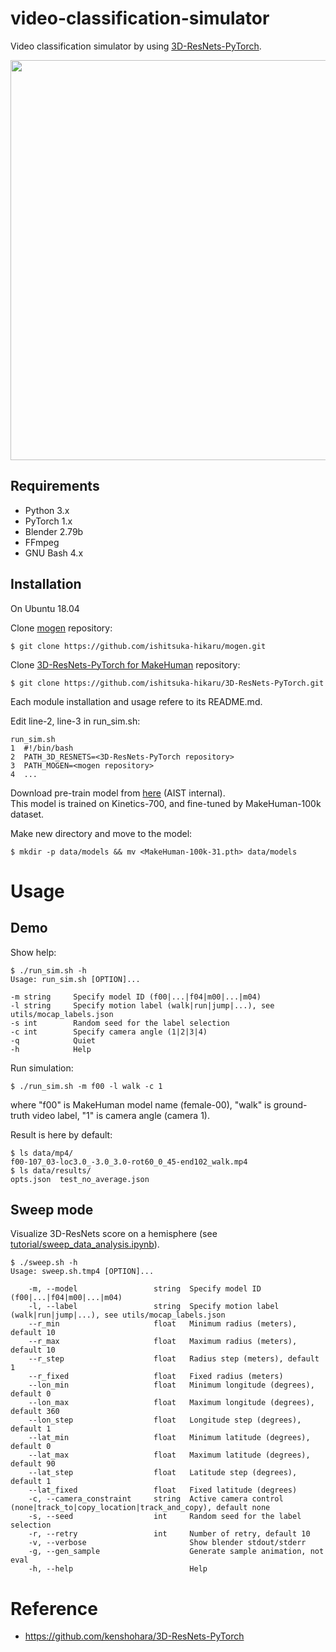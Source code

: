 # video-classification-simulator
Video classification simulator by using [3D-ResNets-PyTorch][3d-resnets-pytorch].

<img src="imgs/demo.gif" width="640px">

[3d-resnets-pytorch]: https://github.com/kenshohara/3D-ResNets-PyTorch


## Requirements
- Python 3.x
- PyTorch 1.x
- Blender 2.79b
- FFmpeg
- GNU Bash 4.x


## Installation
On Ubuntu 18.04

Clone [mogen][mogen] repository:

    $ git clone https://github.com/ishitsuka-hikaru/mogen.git
    
Clone [3D-ResNets-PyTorch for MakeHuman][3d-resnets-pytorch-makehuman] repository:

    $ git clone https://github.com/ishitsuka-hikaru/3D-ResNets-PyTorch.git
    
Each module installation and usage refere to its README.md.

Edit line-2, line-3 in run_sim.sh:

    run_sim.sh
    1  #!/bin/bash
    2  PATH_3D_RESNETS=<3D-ResNets-PyTorch repository>
    3  PATH_MOGEN=<mogen repository>
    4  ...

Download pre-train model from [here][makehuman-100k-31] (AIST internal).  
This model is trained on Kinetics-700, and fine-tuned by MakeHuman-100k dataset.

Make new directory and move to the model:

    $ mkdir -p data/models && mv <MakeHuman-100k-31.pth> data/models    

[mogen]: https://github.com/ishitsuka-hikaru/mogen
[3d-resnets-pytorch-makehuman]: https://github.com/ishitsuka-hikaru/3D-ResNets-PyTorch
[makehuman-100k-31]: https://aistmail-my.sharepoint.com/:u:/g/personal/ishitsuka_hikaru_aist_go_jp/EQfx3gQlaVREpqPcj0b_DyMBouq0d-57N6QKxQyzI4sBkQ?e=9PPLUE


# Usage
## Demo

Show help:

    $ ./run_sim.sh -h
    Usage: run_sim.sh [OPTION]...

    -m string     Specify model ID (f00|...|f04|m00|...|m04)
    -l string     Specify motion label (walk|run|jump|...), see utils/mocap_labels.json
    -s int        Random seed for the label selection
    -c int        Specify camera angle (1|2|3|4)
    -q            Quiet
    -h            Help

Run simulation:

    $ ./run_sim.sh -m f00 -l walk -c 1
    
where "f00" is MakeHuman model name (female-00), "walk" is ground-truth video label, "1" is camera angle (camera 1).

Result is here by default:

    $ ls data/mp4/
    f00-107_03-loc3.0_-3.0_3.0-rot60_0_45-end102_walk.mp4
    $ ls data/results/
    opts.json  test_no_average.json


## Sweep mode
Visualize 3D-ResNets score on a hemisphere (see [tutorial/sweep_data_analysis.ipynb](tutorial/sweep_data_analysis.ipynb)).

```
$ ./sweep.sh -h
Usage: sweep.sh.tmp4 [OPTION]...

    -m, --model                 string  Specify model ID (f00|...|f04|m00|...|m04)
	-l, --label                 string  Specify motion label (walk|run|jump|...), see utils/mocap_labels.json
	--r_min                     float   Minimum radius (meters), default 10
	--r_max                     float   Maximum radius (meters), default 10
	--r_step                    float   Radius step (meters), default 1
	--r_fixed                   float   Fixed radius (meters)
	--lon_min                   float   Minimum longitude (degrees), default 0
	--lon_max                   float   Maximum longitude (degrees), default 360
	--lon_step                  float   Longitude step (degrees), default 1
	--lat_min                   float   Minimum latitude (degrees), default 0
	--lat_max                   float   Maximum latitude (degrees), default 90
	--lat_step                  float   Latitude step (degrees), default 1
	--lat_fixed                 float   Fixed latitude (degrees)
	-c, --camera_constraint     string  Active camera control (none|track_to|copy_location|track_and_copy), default none
	-s, --seed                  int     Random seed for the label selection
	-r, --retry                 int     Number of retry, default 10
	-v, --verbose                       Show blender stdout/stderr
	-g, --gen_sample                    Generate sample animation, not eval
	-h, --help                          Help
```																				
    
# Reference
- <https://github.com/kenshohara/3D-ResNets-PyTorch>
